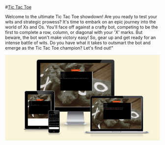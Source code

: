 #[Tic Tac Toe](https://ci-tic-tac-toe-a4813875d9de.herokuapp.com/)

Welcome to the ultimate Tic Tac Toe showdown! Are you ready to test your wits and strategic prowess? It's time to embark on an epic journey into the world of Xs and Os. You'll face off against a crafty bot, competing to be the first to complete a row, column, or diagonal with your 'X' marks. But beware, the bot won't make victory easy! So, gear up and get ready for an intense battle of wits. Do you have what it takes to outsmart the bot and emerge as the Tic Tac Toe champion? Let's find out!"

![Game at diffeent breakpoints](images/readme/tic-tac-toe-breakpoints-.png)